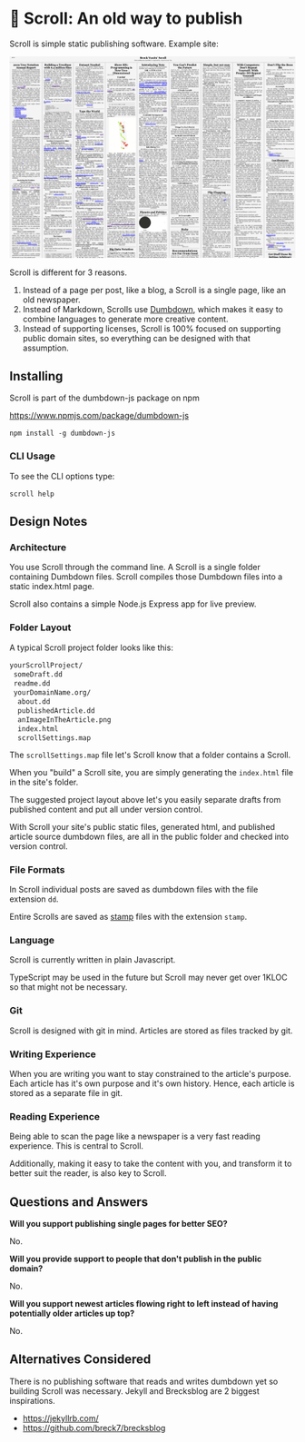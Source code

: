 # 📜 Scroll: An old way to publish

Scroll is simple static publishing software. Example site:

<a href="https://breckyunits.com/"><img src="screenshot.png"
/></a>

Scroll is different for 3 reasons.

1. Instead of a page per post, like a blog, a Scroll is a
   single page, like an old newspaper.
2. Instead of Markdown, Scrolls use <a
   href="https://github.com/treenotation/dumbdown">Dumbdown</a>,
   which makes it easy to combine languages to generate more
   creative content.
3. Instead of supporting licenses, Scroll is 100% focused on
   supporting public domain sites, so everything can be
   designed with that assumption.

## Installing

Scroll is part of the dumbdown-js package on npm

https://www.npmjs.com/package/dumbdown-js

```
npm install -g dumbdown-js
```

### CLI Usage

To see the CLI options type:

```
scroll help
```

## Design Notes

### Architecture

You use Scroll through the command line. A Scroll is a
single folder containing Dumbdown files. Scroll compiles
those Dumbdown files into a static index.html page.

Scroll also contains a simple Node.js Express app for live
preview.

### Folder Layout

A typical Scroll project folder looks like this:

```
yourScrollProject/
 someDraft.dd
 readme.dd
 yourDomainName.org/
  about.dd
  publishedArticle.dd
  anImageInTheArticle.png
  index.html
  scrollSettings.map
```

The `scrollSettings.map` file let's Scroll know that
a folder contains a Scroll.

When you "build" a Scroll site, you are simply generating
the `index.html` file in the site's folder.

The suggested project layout above let's you easily
separate drafts from published content and put all
under version control.

With Scroll your site's public static files, generated html,
and published article source dumbdown files, are all in the
public folder and checked into version control.

### File Formats

In Scroll individual posts are saved as dumbdown files with the
file extension `dd`.

Entire Scrolls are saved as [stamp](https://jtree.treenotation.org/designer/#standard%20stamp)
files with the extension `stamp`.

### Language

Scroll is currently written in plain Javascript.

TypeScript may be used in the future but Scroll may
never get over 1KLOC so that might not be necessary.

### Git

Scroll is designed with git in mind. Articles are stored as
files tracked by git.

### Writing Experience

When you are writing you want to stay constrained to the
article's purpose. Each article has it's own purpose and
it's own history. Hence, each article is stored as a
separate file in git.

### Reading Experience

Being able to scan the page like a newspaper is a
very fast reading experience. This is central to Scroll.

Additionally, making it easy to take the content with
you, and transform it to better suit the reader, is
also key to Scroll.

## Questions and Answers

**Will you support publishing single pages for better SEO?**

No.

**Will you provide support to people that don't publish in
the public domain?**

No.

**Will you support newest articles flowing right to left
instead of having potentially older articles up top?**

No.

## Alternatives Considered

There is no publishing software that reads and writes dumbdown yet
so building Scroll was necessary. Jekyll and Brecksblog are 2 biggest
inspirations.

- https://jekyllrb.com/
- https://github.com/breck7/brecksblog
